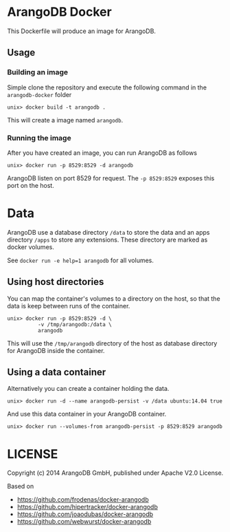 # ArangoDB Docker

This Dockerfile will produce an image for ArangoDB.

## Usage

### Building an image

Simple clone the repository and execute the following command in the
`arangodb-docker` folder

    unix> docker build -t arangodb .

This will create a image named `arangodb`.

### Running the image

After you have created an image, you can run ArangoDB as follows

    unix> docker run -p 8529:8529 -d arangodb

ArangoDB listen on port 8529 for request. The `-p 8529:8529` exposes this port 
on the host.

# Data

ArangoDB use a database directory `/data` to store the data and an apps directory
`/apps` to store any extensions. These directory are marked as docker volumes.

See `docker run -e help=1 arangodb` for all volumes.

## Using host directories

You can map the container's volumes to a directory on the host, so that the data
is keep between runs of the container.

    unix> docker run -p 8529:8529 -d \
              -v /tmp/arangodb:/data \
              arangodb

This will use the `/tmp/arangodb` directory of the host as database directory
for ArangoDB inside the container.

## Using a data container

Alternatively you can create a container holding the data.

    unix> docker run -d --name arangodb-persist -v /data ubuntu:14.04 true

And use this data container in your ArangoDB container.

    unix> docker run --volumes-from arangodb-persist -p 8529:8529 arangodb

# LICENSE

Copyright (c) 2014 ArangoDB GmbH, published under Apache V2.0 License.

Based on

- https://github.com/frodenas/docker-arangodb
- https://github.com/hipertracker/docker-arangodb
- https://github.com/joaodubas/docker-arangodb
- https://github.com/webwurst/docker-arangodb
